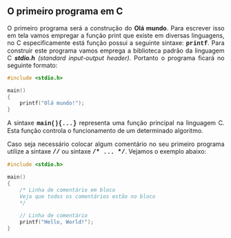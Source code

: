 ## O primeiro programa em C

<p align="justify">O primeiro programa será a construção do <b>Olá mundo</b>. Para escrever isso em tela vamos empregar a função print que existe em diversas linguagens, no C especificamente está função possui a seguinte sintaxe: <font face="Courier New"><b>printf</b></font>. Para construir este programa vamos emprega a biblioteca padrão da linguagem C <b><i>stdio.h</i></b> <i>(standard input-output header)</i>. Portanto o programa ficará no seguinte formato:</p>

```C
#include <stdio.h>

main()
{
    printf("Olá mundo!");
}
```
<p align="justify">A sintaxe <font face="Courier New"><b>main(){...}</b></font> representa uma função principal na linguagem C. Esta função controla o funcionamento de um determinado algoritmo.</p>

<p align="justify">Caso seja necessário colocar algum comentário no seu primeiro programa utilize a sintaxe <font face="Courier New"><b>//</b></font> ou sintaxe <font face="Courier New"><b>/* ... */</b></font>. Vejamos o exemplo abaixo:</p>

```C
#include <stdio.h>

main()
{
    /* Linha de comentário em bloco
    Veja que todos os comentários estão no bloco
    */
    
    // Linha de comentário
    printf("Hello, World!");
}
```
